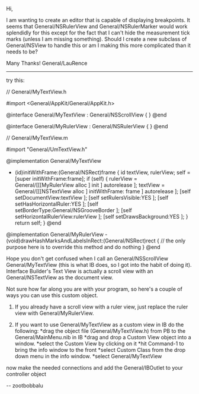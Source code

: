 

Hi,

I am wanting to create an editor that is capable of displaying breakpoints.  It seems that General/NSRulerView and General/NSRulerMarker would work splendidly for this except for the fact that I can't hide the measurement tick marks (unless I am missing something).  Should I create a new subclass of General/NSView to handle this or am I making this more complicated than it needs to be?

Many Thanks!
General/LauRence

----

try this:

    

// General/MyTextView.h

#import <General/AppKit/General/AppKit.h>

@interface General/MyTextView : General/NSScrollView {
}
@end

@interface General/MyRulerView : General/NSRulerView {
}
@end

// General/MyTextView.m

#import "General/UmTextView.h"

@implementation General/MyTextView

- (id)initWithFrame:(General/NSRect)frame {
    id textView, rulerView;
    self = [super initWithFrame:frame];
    if (self) {
        rulerView = General/[[[MyRulerView alloc ] init ] autorelease ];
        textView = General/[[[NSTextView alloc ] initWithFrame: frame ] autorelease ];
        [self setDocumentView:textView ];
        [self setRulersVisible:YES ];
        [self setHasHorizontalRuler:YES ];
        [self setBorderType:General/NSGrooveBorder ];
        [self setHorizontalRulerView:rulerView ];
        [self setDrawsBackground:YES ];
    }
    return self;
}
@end

@implementation General/MyRulerView 
-(void)drawHashMarksAndLabelsInRect:(General/NSRect)rect {
// the only purpose here is to override this method and do nothing
}
@end




Hope you don't get confused when I call an General/NSScrollView General/MyTextView (this is what IB does, so I got into the habit of doing it). Interface Builder's Text View is actually a scroll view with an General/NSTextView as the document view. 

Not sure how far along you are with your program, so here's a couple of ways you can use this custom object.

1. If you already have a scroll view with a ruler view, just replace the ruler view with General/MyRulerView. 

2. If you want to use General/MyTextView as a custom view in IB do the following:
 *drag the object file (General/MyTextView.h) from PB to the General/MainMenu.nib in IB
 *drag and drop a Custom View object into a window.
 *select the Custom View by clicking on it
 *hit Command-1 to bring the info window to the front
 *select Custom Class from the drop down menu in the info window.
 *select General/MyTextView
    
now make the needed connections and add the General/IBOutlet to your controller object

-- zootbobbalu